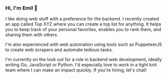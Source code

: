 ### Hi, I'm Emil 👋

I like doing web stuff with a preference for the backend. I recently created an app called Top XYZ
 where you can create a top list for anything. It helps you to keep track of your personal favorites, enables you to rank them, and sharing them with others.

I'm also experienced with web automation using tools such as PuppeteerJS to create web scrapers and automate tedious tasks.

I'm currently on the look out for a role in backend web development, ideally writing Go, JavaScript or Python. I'd especially love to work in a tight knit team where I can make an impact quickly. If you're hiring, let's chat!


